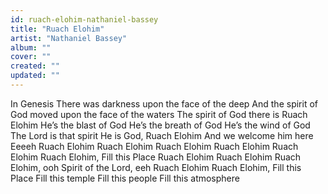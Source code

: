 ```yaml
---
id: ruach-elohim-nathaniel-bassey
title: "Ruach Elohim"
artist: "Nathaniel Bassey"
album: ""
cover: ""
created: ""
updated: ""
---
```


In Genesis
There was darkness upon the face of the deep
And the spirit of God moved upon the face of the waters
The spirit of God there is Ruach Elohim
He’s the blast of God
He’s the breath of God
He’s the wind of God
The Lord is that spirit
He is God, Ruach Elohim
And we welcome him here
Eeeeh
Ruach Elohim
Ruach Elohim
Ruach Elohim
Ruach Elohim
Ruach Elohim
Ruach Elohim, Fill this Place
Ruach Elohim
Ruach Elohim
Ruach Elohim, ooh
Spirit of the Lord, eeh
Ruach Elohim
Ruach Elohim, Fill this Place
Fill this temple
Fill this people
Fill this atmosphere